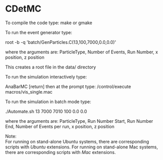 # CDetMC
To compile the code type:
make or gmake

To run the event generator type:

root -b -q 'batch/GenParticles.C(13,100,7000,0.0,0.0)'

where the arguments are:
ParticleType, Number of Events, Run Number, x position, z position

This creates a root file in the data/ directory

To run the simulation interactively type:

AnaBarMC [return]
then at the prompt type:
/control/execute macros/vis_single.mac

To run the simulation in batch mode type:

./Automate.sh 13 7000 7010 100 0.0 0.0

where the arguments are:
ParticleType, Run Number Start, Run Number End, Number of Events per run, x position, z position

Note:  
For running on stand-alone Ubuntu systems, there are corresponding scripts with *Ubuntu* extensions.
For running on stand-alone Mac systems, there are corresponding scripts with *Mac* extensions.

